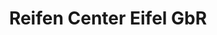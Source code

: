 ---
title: "Reifen Center Eifel GbR"
url: /bad-muenstereifel/reifen-center-eifel-gbr/
shop: Reifen
---